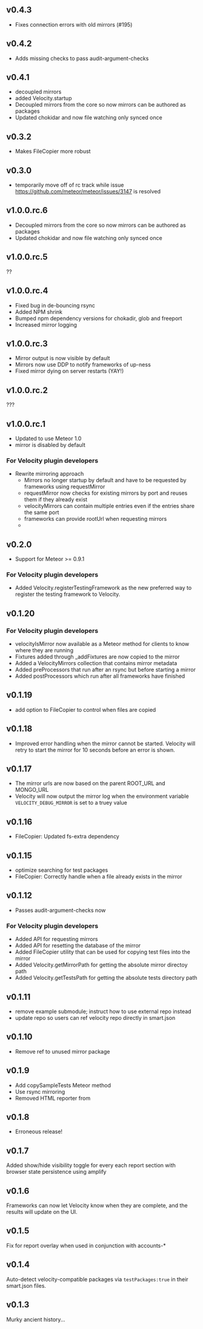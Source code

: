 ## v0.4.3

* Fixes connection errors with old mirrors (#195)

## v0.4.2

* Adds missing checks to pass audit-argument-checks

## v0.4.1

* decoupled mirrors
* added Velocity.startup
* Decoupled mirrors from the core so now mirrors can be authored as packages
* Updated chokidar and now file watching only synced once

## v0.3.2

* Makes FileCopier more robust

## v0.3.0

* temporarily move off of rc track while issue https://github.com/meteor/meteor/issues/3147 is resolved

## v1.0.0.rc.6

* Decoupled mirrors from the core so now mirrors can be authored as packages
* Updated chokidar and now file watching only synced once

## v1.0.0.rc.5
??

## v1.0.0.rc.4

* Fixed bug in de-bouncing rsync
* Added NPM shrink
* Bumped npm dependency versions for chokadir, glob and freeport
* Increased mirror logging

## v1.0.0.rc.3

* Mirror output is now visible by default
* Mirrors now use DDP to notify frameworks of up-ness
* Fixed mirror dying on server restarts (YAY!)

## v1.0.0.rc.2
???

## v1.0.0.rc.1

* Updated to use Meteor 1.0
* mirror is disabled by default

### For Velocity plugin developers
* Rewrite mirroring approach
  * Mirrors no longer startup by default and have to be requested by frameworks using requestMirror
  * requestMirror now checks for existing mirrors by port and reuses them if they already exist
  * velocityMirrors can contain multiple entries even if the entries share the same port
  * frameworks can provide rootUrl when requesting mirrors
  * 

## v0.2.0

* Support for Meteor >= 0.9.1

### For Velocity plugin developers

* Added Velocity.registerTestingFramework as the new preferred way to register
  the testing framework to Velocity.

## v0.1.20

### For Velocity plugin developers

* velocityIsMirror now available as a Meteor method for clients to know where they are running
* Fixtures added through _addFixtures are now copied to the mirror
* Added a VelocityMirrors collection that contains mirror metadata
* Added preProcessors that run after an rsync but before starting a mirror
* Added postProcessors which run after all frameworks have finished


## v0.1.19

* add option to FileCopier to control when files are copied


## v0.1.18

* Improved error handling when the mirror cannot be started.
  Velocity will retry to start the mirror for 10 seconds before an error is shown.


## v0.1.17

* The mirror urls are now based on the parent ROOT_URL and MONGO_URL
* Velocity will now output the mirror log when the environment variable
  `VELOCITY_DEBUG_MIRROR` is set to a truey value


## v0.1.16

* FileCopier: Updated fs-extra dependency


## v0.1.15

* optimize searching for test packages
* FileCopier: Correctly handle when a file already exists in the mirror


## v0.1.12

* Passes audit-argument-checks now


### For Velocity plugin developers

* Added API for requesting mirrors
* Added API for resetting the database of the mirror
* Added FileCopier utility that can be used for copying test files into the mirror
* Added Velocity.getMirrorPath for getting the absolute mirror directoy path
* Added Velocity.getTestsPath for getting the absolute tests directory path


## v0.1.11

* remove example submodule; instruct how to use external repo instead
* update repo so users can ref velocity repo directly in smart.json


## v0.1.10

* Remove ref to unused mirror package


## v0.1.9

* Add copySampleTests Meteor method
* Use rsync mirroring
* Removed HTML reporter from 


## v0.1.8

* Erroneous release!


## v0.1.7

Added show/hide visibility toggle for every each report section with browser 
state persistence using amplify


## v0.1.6

Frameworks can now let Velocity know when they are complete, 
and the results will update on the UI.


## v0.1.5

Fix for report overlay when used in conjunction with accounts-*


## v0.1.4

Auto-detect velocity-compatible packages via `testPackages:true` in their smart.json files.


## v0.1.3

Murky ancient history...
